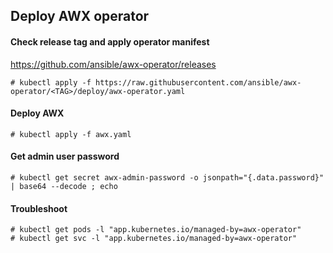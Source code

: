 ## Deploy AWX operator

#### Check release tag and apply operator manifest
https://github.com/ansible/awx-operator/releases
```
# kubectl apply -f https://raw.githubusercontent.com/ansible/awx-operator/<TAG>/deploy/awx-operator.yaml
```
#### Deploy AWX
```
# kubectl apply -f awx.yaml
```
#### Get admin user password
```
# kubectl get secret awx-admin-password -o jsonpath="{.data.password}" | base64 --decode ; echo
```

#### Troubleshoot
```
# kubectl get pods -l "app.kubernetes.io/managed-by=awx-operator"
# kubectl get svc -l "app.kubernetes.io/managed-by=awx-operator"
```
